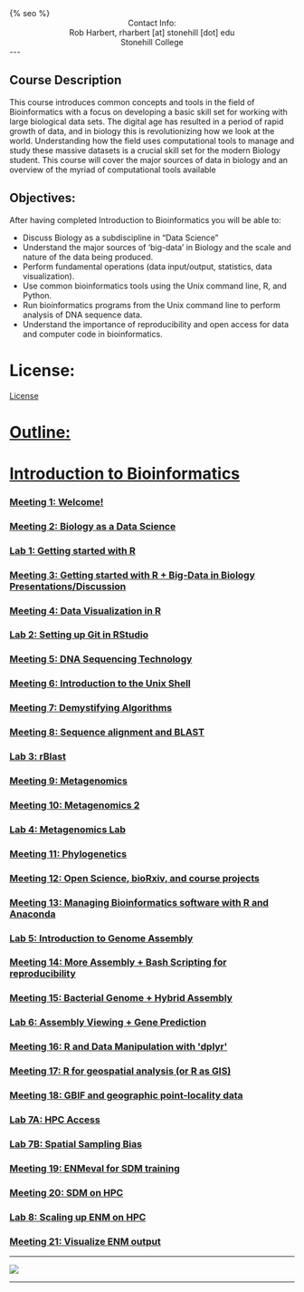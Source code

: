 <html>
  <head>
    {% seo %}
  </head>
</html>

<center>
Contact Info:<br>
Rob Harbert, 
rharbert [at] stonehill [dot] edu <br>
Stonehill College <br>
</center>
---

## Course Description

This course introduces common concepts and tools in the field of Bioinformatics with a focus on developing a basic skill set for working with large biological data sets. The digital age has resulted in a period of rapid growth of data, and in biology this is revolutionizing how we look at the world. Understanding how the field uses computational tools to manage and study these massive datasets is a crucial skill set for the modern Biology student. This course will cover the major sources of data in biology and an overview of the myriad of computational tools available

## Objectives:
After having completed Introduction to Bioinformatics you will be able to:
+ Discuss Biology as a subdiscipline in “Data Science”
+ Understand the major sources of ‘big-data’ in Biology and the scale and nature of the data being produced.
+ Perform fundamental operations (data input/output, statistics, data visualization).
+ Use common bioinformatics tools using the Unix command line, R, and Python.
+ Run bioinformatics programs from the Unix command line to perform analysis of DNA sequence data.
+ Understand the importance of reproducibility and open access for data and computer code in bioinformatics.

# License: 

<a href = "https://github.com/rsh249/bioinformatics/blob/master/LICENSE.md"> License


# Outline:

# Introduction to Bioinformatics

### <a href='./welcome.html'> Meeting 1: Welcome!

### <a href='./bio_data_sci.html'> Meeting 2: Biology as a Data Science

### <a href='./R_lab.html'> Lab 1: Getting started with R

### <a href='./R_Lab2.html'> Meeting 3: Getting started with R + Big-Data in Biology Presentations/Discussion

### <a href='./R_datavis.html'> Meeting 4: Data Visualization in R

### Lab 2: Setting up Git in RStudio

### <a href='./dna_seq.html'> Meeting 5: DNA Sequencing Technology

### <a href='./unix_shell.html'> Meeting 6: Introduction to the Unix Shell

### <a href='./algorithms.html'> Meeting 7: Demystifying Algorithms

### <a href='./blast.html'> Meeting 8: Sequence alignment and BLAST

### <a href='./rBlast.html'> Lab 3: rBlast

### <a href='./metagenomics.html'> Meeting 9: Metagenomics

### <a href='./metagenomics2.html'> Meeting 10: Metagenomics 2

### Lab 4: Metagenomics Lab

### <a href='./mphylo.html'> Meeting 11: Phylogenetics

### <a href='./opensci.html'> Meeting 12: Open Science, bioRxiv, and course projects

### <a href='./software.html'> Meeting 13: Managing Bioinformatics software with R and Anaconda

### <a href='./assembly.html'> Lab 5: Introduction to Genome Assembly

### <a href='./assembly2.html'> Meeting 14: More Assembly + Bash Scripting for reproducibility

### <a href='./assembly3.html'> Meeting 15: Bacterial Genome + Hybrid Assembly

### <a href='./assembly4.html'> Lab 6: Assembly Viewing + Gene Prediction

### <a href='./dplyr.html'> Meeting 16: R and Data Manipulation with 'dplyr'

### <a href='./spatial.html'> Meeting 17: R for geospatial analysis (or R as GIS)

### <a href='./primary_biodiv.html'> Meeting 18: GBIF and geographic point-locality data

### <a href='./hpc_access.html'> Lab 7A: HPC Access

### <a href='./spatial_bias.html'> Lab 7B: Spatial Sampling Bias

### <a href='./ENMeval.html'> Meeting 19: ENMeval for SDM training

### <a href='./ENM2HPC.html'> Meeting 20: SDM on HPC

### <a href='./HPC_troubleshoot_lab.html'> Lab 8: Scaling up ENM on HPC

### <a href='./ENM_future_vis.html'> Meeting 21: Visualize ENM output




<!---### "Big-Data" in Biology Presentations/Discussion

### <a href='./R_basics.html'> Introduction to R (part 1/n)

### <a href='./parallel.html'> Intro to Computing 

### <a href='./ggplot.html'> Graphics in R

### <a href='./dna_seq.html'> DNA Sequencing Tech

### <a href='./unix_shell.html'> Unix command line tools

# Working with DNA sequence data

### <a href='./blast.html'> Alignment and BLAST 

### <a href='./blast2.html'> BLAST Continued

# Inferring Evolution

### <a href='./msa.html'> Multiple Sequence Alignment

### <a href='./bash_script.html'> Introduction to bash scripting

### <a href='https://github.com/rsh249/bioinformatics/raw/master/files/BIO200A_MIDTERM_EXAM.docx'> Midterm Exam

### <a href='./phylogenetics.html'> Phylogenetic tree building

### <a href='./phylogenetics2.html'> Phylogenetics II

### <a href='./phylo3.html'> Phylogenetics III: Bootstraps

# Open Science + Course Projects

### <a href='./opensci.html'> Open Science, bioRxiv, and course projects **Not covered during lecture**

### <a href='./git.html'> Working with Git

# Genomes

### Getting Set Up: <a href = './conda.html'> Package Management with Conda

### <a href = './shortread.html'> Read mapping, finding variants, and viewing genome alignments.

### Wrap-up <a href = './genome_wrapup.html'> Generating a consensus genome from mapped reads.


# Ecological Modeling

### <a href = './spatial.html'> Geospatial data in R

### <a href = './primary_biodiv.html'> Primary Biodiversity Data (GBIF) and mapping

### <a href = './ENMeval.html'> Maxent and ENMevaluate


# Catching up with Python

### <a href = './python1.html'> Python Workshop Part 1

### <a href = './python2.html'> Python Workshop Part 2 


# Projects

### Peer consulting day

### Presentation Days

--->




---

<image src='images/worldmap2.png'></image>

---





